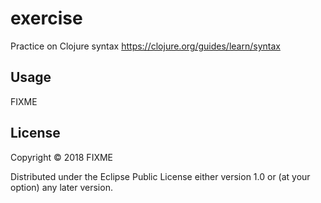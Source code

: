 # exercise

Practice on Clojure syntax 
https://clojure.org/guides/learn/syntax

## Usage

FIXME

## License

Copyright © 2018 FIXME

Distributed under the Eclipse Public License either version 1.0 or (at
your option) any later version.
